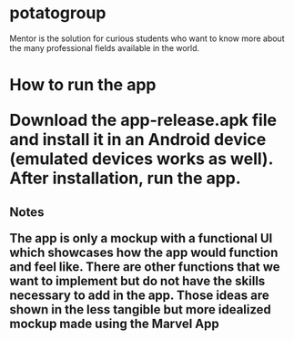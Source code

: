 # potatogroup

Mentor is the solution for curious students who want to know more about the many professional fields available in the world.

<h1> How to run the app
  
Download the app-release.apk file and install it in an Android device (emulated devices works as well). After installation, run the app.
  
<h2> Notes
  
The app is only a mockup with a functional UI which showcases how the app would function and feel like. There are other functions that we want to implement but do not have the skills necessary to add in the app. Those ideas are shown in the less tangible but more idealized mockup made using the Marvel App
